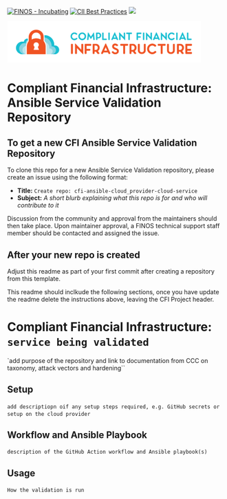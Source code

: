 [![FINOS - Incubating](https://cdn.jsdelivr.net/gh/finos/contrib-toolbox@master/images/badge-incubating.svg)](https://finosfoundation.atlassian.net/wiki/display/FINOS/Incubating)
[![CII Best Practices](https://bestpractices.coreinfrastructure.org/projects/6557/badge)](https://bestpractices.coreinfrastructure.org/projects/6557)
[<img src="https://img.shields.io/badge/slack-@finos/compliant%20financial%20infrastructure-green.svg?logo=slack">](https://finos-lf.slack.com/messages/cfi/)

<img src="https://github.com/finos/branding/blob/master/project-logos/active-project-logos/Compliant%20Financial%20Infrastructure%20Logo/Horizontal/2021_CFI_Logo_Horizontal.png?raw=true" width="450">



# Compliant Financial Infrastructure: Ansible Service Validation Repository


## To get a new CFI Ansible Service Validation Repository

To clone this repo for a new Ansible Service Validation repository, please create an issue using the following format:

- **Title:**  `Create repo: cfi-ansible-cloud_provider-cloud-service`
- **Subject:** *A short blurb explaining what this repo is for and who will contribute to it*

Discussion from the community and approval from the maintainers should then take place. Upon maintainer approval, a FINOS technical support staff member should be contacted and assigned the issue.

## After your new repo is created

Adjust this readme as part of your first commit after creating a repository from this template.

This readme should inclkude the following sections, once you have update the readme delete the instructions above, leaving the CFI Project header. 


# Compliant Financial Infrastructure: `service being validated`

`add purpose of the repository and link to documentation from CCC on taxonomy, attack vectors and hardening``

## Setup

`add descriptiopn oif any setup steps required, e.g. GitHub secrets or setup on the cloud provider`

## Workflow and Ansible Playbook

`description of the GitHub Action workflow and Ansible playbook(s)`

## Usage

`How the validation is run`






